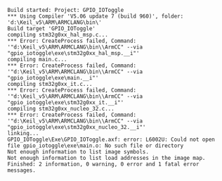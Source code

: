 
    Build started: Project: GPIO_IOToggle
    *** Using Compiler 'V5.06 update 7 (build 960)', folder: 'd:\Keil_v5\ARM\ARMCLANG\bin\'
    Build target 'GPIO_IOToggle'
    compiling stm32g0xx_hal_msp.c...
    *** Error: CreateProcess failed, Command: '"d:\Keil_v5\ARM\ARMCLANG\bin\\ArmCC" --via "gpio_iotoggle\exe\stm32g0xx_hal_msp.__i"'
    compiling main.c...
    *** Error: CreateProcess failed, Command: '"d:\Keil_v5\ARM\ARMCLANG\bin\\ArmCC" --via "gpio_iotoggle\exe\main.__i"'
    compiling stm32g0xx_it.c...
    *** Error: CreateProcess failed, Command: '"d:\Keil_v5\ARM\ARMCLANG\bin\\ArmCC" --via "gpio_iotoggle\exe\stm32g0xx_it.__i"'
    compiling stm32g0xx_nucleo_32.c...
    *** Error: CreateProcess failed, Command: '"d:\Keil_v5\ARM\ARMCLANG\bin\\ArmCC" --via "gpio_iotoggle\exe\stm32g0xx_nucleo_32.__i"'
    linking...
    GPIO_IOToggle\Exe\GPIO_IOToggle.axf: error: L6002U: Could not open file gpio_iotoggle\exe\main.o: No such file or directory
    Not enough information to list image symbols.
    Not enough information to list load addresses in the image map.
    Finished: 2 information, 0 warning, 0 error and 1 fatal error messages.